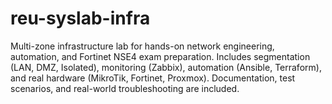# reu-syslab-infra
Multi-zone infrastructure lab for hands-on network engineering, automation, and Fortinet NSE4 exam preparation. Includes segmentation (LAN, DMZ, Isolated), monitoring (Zabbix), automation (Ansible, Terraform), and real hardware (MikroTik, Fortinet, Proxmox). Documentation, test scenarios, and real-world troubleshooting are included.
